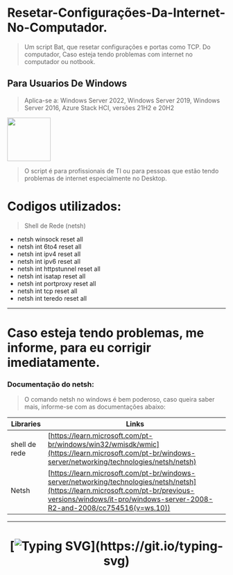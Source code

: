 # Resetar-Configurações-Da-Internet-No-Computador.
> Um script Bat, que resetar configurações e portas como TCP. Do computador, Caso esteja tendo problemas com internet no computador ou notbook.

## Para Usuarios De Windows 
> Aplica-se a: Windows Server 2022, Windows Server 2019, Windows Server 2016, Azure Stack HCI, versões 21H2 e 20H2

<img src="https://media4.giphy.com/media/Mh7v5uRH2DAzGdEG5z/giphy.gif?cid=ecf05e47ecc1lkyimgnkvux5h8afu7hoafyozohfmdtt5rg7&ep=v1_stickers_search&rid=giphy.gif&ct=s" width="100" center=true></img>

> O script é para profissionais de TI ou para pessoas que estão tendo problemas de internet especialmente no Desktop.

# Codigos utilizados:
> Shell de Rede (netsh)

<ul>
<li>netsh winsock reset all</li>
<li>netsh int 6to4 reset all</li>
<li>netsh int ipv4 reset all</li>
<li>netsh int ipv6 reset all</li>
<li>netsh int httpstunnel reset all</li>  
<li>netsh int isatap reset all</li>  
<li>netsh int portproxy reset all</li>  
<li>netsh int tcp reset all</li>  
<li>netsh int teredo reset all</li>  
</ul>

<hr>

# Caso esteja tendo problemas, me informe, para eu corrigir imediatamente.

### Documentação do netsh:

>O comando netsh no windows é bem poderoso, caso queira saber mais, informe-se com as documentações abaixo:
>
| Libraries |  Links |
| ------ | ------ |
|  shell de rede|  [https://learn.microsoft.com/pt-br/windows/win32/wmisdk/wmic](https://learn.microsoft.com/pt-br/windows-server/networking/technologies/netsh/netsh)
|  Netsh | [https://learn.microsoft.com/pt-br/windows-server/networking/technologies/netsh/netsh](https://learn.microsoft.com/pt-br/previous-versions/windows/it-pro/windows-server-2008-R2-and-2008/cc754516(v=ws.10)) 

<hr>

<h1 align="center">

[![Typing SVG](https://readme-typing-svg.herokuapp.com?font=Fira+Code&pause=1000&color=00F737&width=435&lines=Batchfile.)](https://git.io/typing-svg)

</h1>

